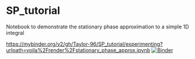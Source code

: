 # SP_tutorial
Notebook to demonstrate the stationary phase approximation to a simple 1D integral

https://mybinder.org/v2/gh/Taylor-96/SP_tutorial/experimenting?urlpath=voila%2Frender%2Fstationary_phase_approx.ipynb
[![Binder](https://mybinder.org/badge_logo.svg)](https://mybinder.org/v2/gh/Taylor-96/SP_tutorial/experimenting?urlpath=voila%2Frender%2Fstationary_phase_approx.ipynb)
